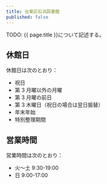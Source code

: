 ```yaml
---
title: 台東区石浜図書館
published: false
---
```


TODO: {{ page.title }}について記述する。

## 休館日

休館日は次のとおり：

* 祝日
* 第 3 月曜以外の月曜
* 第 3 月曜の前日
* 第 3 木曜日（祝日の場合は翌日振替）
* 年末年始
* 特別整理期間

## 営業時間

営業時間は次のとおり：

* 火～土 9:30-19:00
* 日 9:00-17:00
